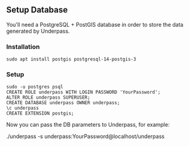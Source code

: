 ## Setup Database

You'll need a PostgreSQL + PostGIS database in order to store the data
generated by Underpass.

### Installation

```
sudo apt install postgis postgresql-14-postgis-3
```

### Setup

```
sudo -u postgres psql
CREATE ROLE underpass WITH LOGIN PASSWORD 'YourPassword';
ALTER ROLE underpass SUPERUSER;
CREATE DATABASE underpass OWNER underpass;
\c underpass
CREATE EXTENSION postgis;
```

Now you can pass the DB parameters to Underpass, for example:

./underpass -s underpass:YourPassword@localhost/underpass

